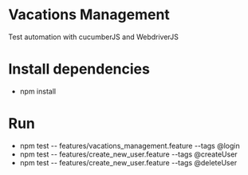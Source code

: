 # Vacations Management
Test automation with cucumberJS and WebdriverJS

# Install dependencies
- npm install

# Run 
  - npm test -- features/vacations_management.feature --tags @login
  - npm test -- features/create_new_user.feature --tags @createUser
  - npm test -- features/create_new_user.feature --tags @deleteUser
   
